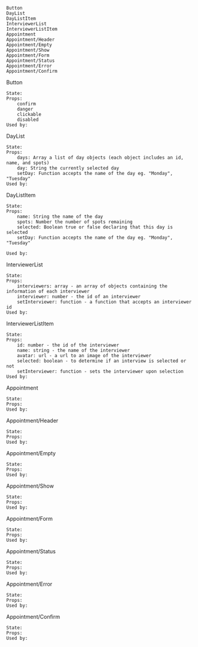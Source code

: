 
    Button
    DayList
    DayListItem
    InterviewerList
    InterviewerListItem
    Appointment
    Appointment/Header
    Appointment/Empty
    Appointment/Show
    Appointment/Form
    Appointment/Status
    Appointment/Error
    Appointment/Confirm

Button

    State:
    Props:
        confirm
        danger
        clickable
        disabled
    Used by:

DayList

    State:
    Props:
        days: Array a list of day objects (each object includes an id, name, and spots)
        day: String the currently selected day
        setDay: Function accepts the name of the day eg. "Monday", "Tuesday"
    Used by:

DayListItem

    State:
    Props:
        name: String the name of the day
        spots: Number the number of spots remaining
        selected: Boolean true or false declaring that this day is selected
        setDay: Function accepts the name of the day eg. "Monday", "Tuesday"

    Used by:

InterviewerList

    State:
    Props:
        interviewers: array - an array of objects containing the information of each interviewer
        interviewer: number - the id of an interviewer
        setInterviewer: function - a function that accepts an interviewer id
    Used by:

InterviewerListItem

    State:
    Props:
        id: number - the id of the interviewer
        name: string - the name of the interviewer
        avatar: url - a url to an image of the interviewer
        selected: boolean - to determine if an interview is selected or not
        setInterviewer: function - sets the interviewer upon selection
    Used by:

Appointment

    State:
    Props:
    Used by:

Appointment/Header

    State:
    Props:
    Used by:

Appointment/Empty

    State:
    Props:
    Used by:

Appointment/Show

    State:
    Props:
    Used by:

Appointment/Form

    State:
    Props:
    Used by:

Appointment/Status

    State:
    Props:
    Used by:

Appointment/Error

    State:
    Props:
    Used by:

Appointment/Confirm

    State:
    Props:
    Used by:
